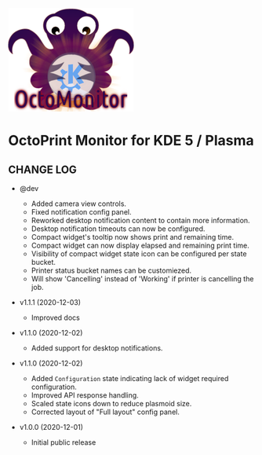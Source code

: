 ![OctoPrint-Monitor](img/logo.png)

# OctoPrint Monitor for KDE 5 / Plasma #

## CHANGE LOG ##

* @dev
   * Added camera view controls.
   * Fixed notification config panel.
   * Reworked desktop notification content to contain more information.
   * Desktop notification timeouts can now be configured.
   * Compact widget's tooltip now shows print and remaining time.
   * Compact widget can now display elapsed and remaining print time.
   * Visibility of compact widget state icon can be configured per state bucket.
   * Printer status bucket names can be customiezed.
   * Will show 'Cancelling' instead of 'Working' if printer is cancelling the job.

* v1.1.1 (2020-12-03)
   * Improved docs

* v1.1.0 (2020-12-02)
   * Added support for desktop notifications.

* v1.1.0 (2020-12-02)
   * Added `Configuration` state indicating lack of widget required configuration.
   * Improved API response handling.
   * Scaled state icons down to reduce plasmoid size.
   * Corrected layout of "Full layout" config panel.

* v1.0.0 (2020-12-01)
   * Initial public release
